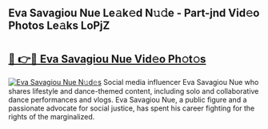 ## Eva Savagiou Nue Le𝚊k𝚎d N𝚞𝚍e - Part-jnd Vid𝚎o Photos Le𝚊ks LoPjZ

# <h2><a href="http://fb3wbo.evod.top/?m=Eva+Savagiou+Nue">🔗 👉🔴 Eva Savagiou Nue Vid𝚎o Ph𝚘t𝚘s</a></h2>

[![Eva Savagiou Nue N𝚞d𝚎s](https://i.imgur.com/8V9OHl7.gif)](http://fb3wbo.evod.top/?m=Eva+Savagiou+Nue)
Social media influencer Eva Savagiou Nue who shares lifestyle and dance-themed content, including solo and collaborative dance performances and vlogs. Eva Savagiou Nue, a public figure and a passionate advocate for social justice, has spent his career fighting for the rights of the marginalized. 
